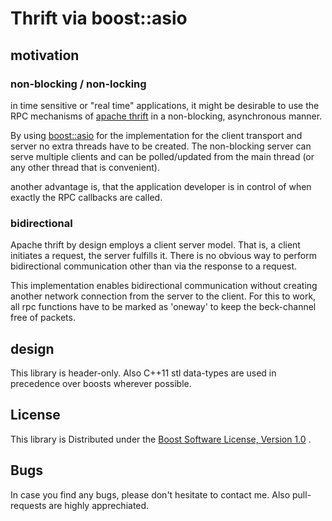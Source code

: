 # Thrift via boost::asio

## motivation

### non-blocking / non-locking
in time sensitive or "real time" applications, it might be desirable to use the RPC mechanisms of
[apache thrift](https://thrift.apache.org/) in a non-blocking, asynchronous manner.

By using [boost::asio](http://www.boost.org/doc/libs/release/libs/asio/) for the implementation for the client
transport and server no extra threads have to be created. The non-blocking server can serve multiple clients and can
be polled/updated from the main thread (or any other thread that is convenient).

another advantage is, that the application developer is in control of when exactly the RPC callbacks are called.

### bidirectional

Apache thrift by design employs a client server model. That is, a client initiates a request, the server fulfills it.
There is no obvious way to perform bidirectional communication other than via the response to a request.

This implementation enables bidirectional communication without creating another network connection from the server to
the client. For this to work, all rpc functions have to be marked as 'oneway' to keep the beck-channel free of packets.

## design

This library is header-only. Also C++11 stl data-types are used in precedence over boosts wherever possible.

## License

This library is Distributed under the [Boost Software License, Version 1.0](http://www.boost.org/LICENSE_1_0.txt) .

## Bugs

In case you find any bugs, please don't hesitate to contact me. Also pull-requests are highly apprechiated.
